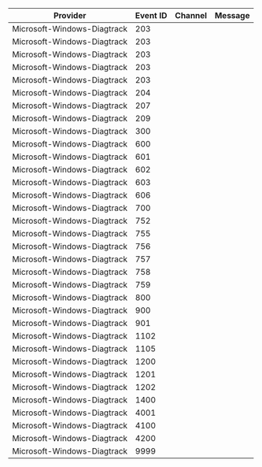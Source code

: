 Provider                     |  Event ID  |  Channel  |  Message
-----------------------------|------------|-----------|---------
Microsoft-Windows-Diagtrack  |  203       |           |
Microsoft-Windows-Diagtrack  |  203       |           |
Microsoft-Windows-Diagtrack  |  203       |           |
Microsoft-Windows-Diagtrack  |  203       |           |
Microsoft-Windows-Diagtrack  |  203       |           |
Microsoft-Windows-Diagtrack  |  204       |           |
Microsoft-Windows-Diagtrack  |  207       |           |
Microsoft-Windows-Diagtrack  |  209       |           |
Microsoft-Windows-Diagtrack  |  300       |           |
Microsoft-Windows-Diagtrack  |  600       |           |
Microsoft-Windows-Diagtrack  |  601       |           |
Microsoft-Windows-Diagtrack  |  602       |           |
Microsoft-Windows-Diagtrack  |  603       |           |
Microsoft-Windows-Diagtrack  |  606       |           |
Microsoft-Windows-Diagtrack  |  700       |           |
Microsoft-Windows-Diagtrack  |  752       |           |
Microsoft-Windows-Diagtrack  |  755       |           |
Microsoft-Windows-Diagtrack  |  756       |           |
Microsoft-Windows-Diagtrack  |  757       |           |
Microsoft-Windows-Diagtrack  |  758       |           |
Microsoft-Windows-Diagtrack  |  759       |           |
Microsoft-Windows-Diagtrack  |  800       |           |
Microsoft-Windows-Diagtrack  |  900       |           |
Microsoft-Windows-Diagtrack  |  901       |           |
Microsoft-Windows-Diagtrack  |  1102      |           |
Microsoft-Windows-Diagtrack  |  1105      |           |
Microsoft-Windows-Diagtrack  |  1200      |           |
Microsoft-Windows-Diagtrack  |  1201      |           |
Microsoft-Windows-Diagtrack  |  1202      |           |
Microsoft-Windows-Diagtrack  |  1400      |           |
Microsoft-Windows-Diagtrack  |  4001      |           |
Microsoft-Windows-Diagtrack  |  4100      |           |
Microsoft-Windows-Diagtrack  |  4200      |           |
Microsoft-Windows-Diagtrack  |  9999      |           |